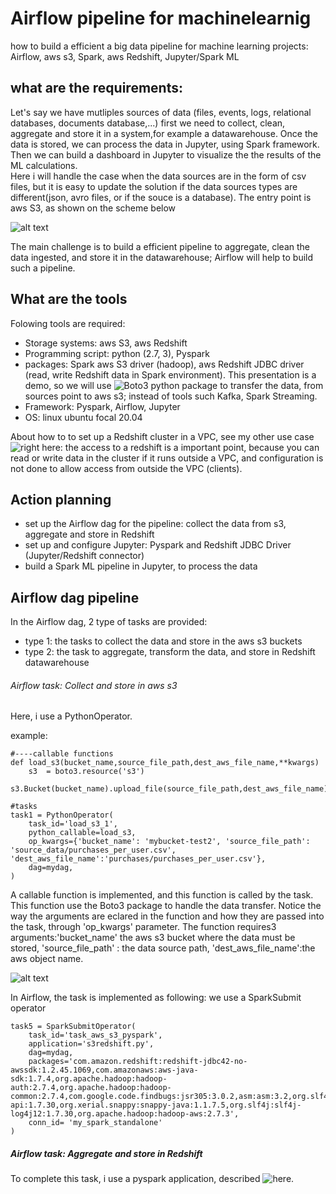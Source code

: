 # Airflow pipeline for machinelearnig
how to build a efficient a big data pipeline for machine learning projects: Airflow, aws s3, Spark, aws Redshift, Jupyter/Spark ML


## what are the requirements:
Let's say we have mutliples sources of data (files, events, logs, relational databases, documents database,...) first we need to collect, clean, aggregate and store it in a system,for example a datawarehouse. Once the data is stored, we can process the data in Jupyter, using Spark framework. <br> Then we can build a dashboard in Jupyter to visualize the the results of the ML calculations.<br>
Here i will handle the case when the data sources are in the form of csv files, but it is easy to update the solution if the data sources types are different(json, avro files, or if the souce is a database). The entry point is aws S3, as shown on the scheme below

![alt text](https://github.com/sparktacusdemo/demo1_airflow_pipeline_for_machinelearnig/blob/main/1.png)

The main challenge is to build a efficient pipeline to aggregate, clean the data ingested, and store it in the datawarehouse; Airflow will help to build such a pipeline.

## What are the tools

Folowing tools are required: 
<br>
- Storage systems: aws S3, aws Redshift
- Programming script: python (2.7, 3), Pyspark
- packages: Spark aws S3 driver (hadoop), aws Redshift JDBC driver (read, write Redshift data in Spark environment). This presentation is a demo, so we will use ![Boto3](https://github.com/boto/boto3) python package to transfer the data, from sources point to aws s3; instead of tools such Kafka, Spark Streaming.
- Framework: Pyspark, Airflow, Jupyter
- OS: linux ubuntu focal 20.04

About how to to set up a Redshift cluster in a VPC, see my other use case ![right here](https://github.com/sparktacusdemo/redshift_and_vpc): the access to a redshift is a important point, because you can read or write data in the cluster if it runs outside a VPC, and configuration is not done to allow access from outside the VPC (clients).

## Action planning

- set up the Airflow dag for the pipeline: collect the data from s3, aggregate and store in Redshift
- set up and configure Jupyter: Pyspark and Redshift JDBC Driver (Jupyter/Redshift connector)
- build a Spark ML pipeline in Jupyter, to process the data


## Airflow dag pipeline

In the Airflow dag, 2 type of tasks are provided:
- type 1: the tasks to collect the data and store in the aws s3 buckets
- type 2: the task to aggregate, transform the data, and store in Redshift datawarehouse

###### Airflow task: Collect and store in aws s3 

Here, i use a PythonOperator.<br>

example:

```
#----callable functions 
def load_s3(bucket_name,source_file_path,dest_aws_file_name,**kwargs)
    s3  = boto3.resource('s3')
    s3.Bucket(bucket_name).upload_file(source_file_path,dest_aws_file_name)

#tasks
task1 = PythonOperator(
    task_id='load_s3_1',
    python_callable=load_s3,
    op_kwargs={'bucket_name': 'mybucket-test2', 'source_file_path': 'source_data/purchases_per_user.csv', 'dest_aws_file_name':'purchases/purchases_per_user.csv'},
    dag=mydag,
)
```
A callable function is implemented, and this function is called by the task. This function use the Boto3 package to handle the data transfer. Notice the way the arguments are eclared in the function and how they are passed into the task, through 'op_kwargs' parameter. The function requires3 arguments:'bucket_name' the aws s3 bucket where the data must be stored, 'source_file_path' : the data source path, 'dest_aws_file_name':the aws object name.<br>

![alt text](https://github.com/sparktacusdemo/demo1_airflow_pipeline_for_machinelearning/blob/main/2.png)

In Airflow, the task is implemented as following: we use a SparkSubmit operator

```
task5 = SparkSubmitOperator(
    task_id='task_aws_s3_pyspark',
    application='s3redshift.py',
    dag=mydag,
    packages='com.amazon.redshift:redshift-jdbc42-no-awssdk:1.2.45.1069,com.amazonaws:aws-java-sdk:1.7.4,org.apache.hadoop:hadoop-auth:2.7.4,org.apache.hadoop:hadoop-common:2.7.4,com.google.code.findbugs:jsr305:3.0.2,asm:asm:3.2,org.slf4j:slf4j-api:1.7.30,org.xerial.snappy:snappy-java:1.1.7.5,org.slf4j:slf4j-log4j12:1.7.30,org.apache.hadoop:hadoop-aws:2.7.3',
    conn_id= 'my_spark_standalone'
)
```




##### Airflow task: Aggregate and store in Redshift

To complete this task, i use a pyspark application, described ![here](http://www).


